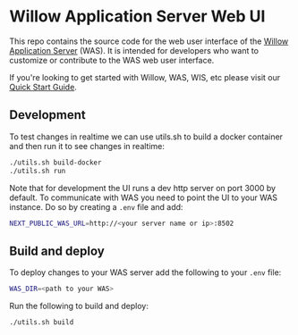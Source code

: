# Willow Application Server Web UI

This repo contains the source code for the web user interface of the [Willow Application Server](https://github.com/HeyWillow/willow-application-server) (WAS). It is intended for developers who want to customize or contribute to the WAS web user interface.

If you're looking to get started with Willow, WAS, WIS, etc please visit our [Quick Start Guide](https://heywillow.io/quick-start-guide/).

## Development

To test changes in realtime we can use utils.sh to build a docker container and then run it to see changes in realtime:

```bash
./utils.sh build-docker
./utils.sh run
```

Note that for development the UI runs a dev http server on port 3000 by default. To communicate with WAS you need to point the UI to your WAS instance. Do so by creating a `.env` file and add:

```bash
NEXT_PUBLIC_WAS_URL=http://<your server name or ip>:8502
```

## Build and deploy

To deploy changes to your WAS server add the following to your `.env` file:

```bash
WAS_DIR=<path to your WAS>
```

Run the following to build and deploy:

```bash
./utils.sh build
```
